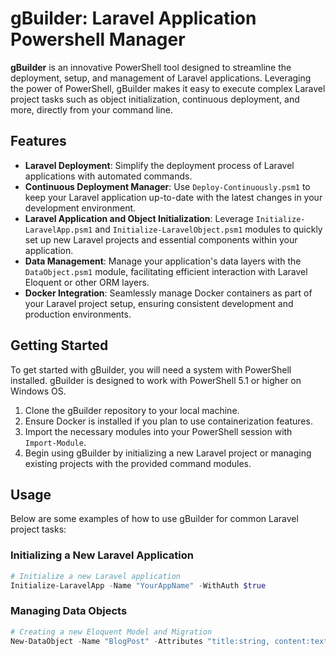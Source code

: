 
# gBuilder: Laravel Application Powershell Manager

**gBuilder** is an innovative PowerShell tool designed to streamline the deployment, setup, and management of Laravel applications. Leveraging the power of PowerShell, gBuilder makes it easy to execute complex Laravel project tasks such as object initialization, continuous deployment, and more, directly from your command line.

## Features

- **Laravel Deployment**: Simplify the deployment process of Laravel applications with automated commands.
- **Continuous Deployment Manager**: Use `Deploy-Continuously.psm1` to keep your Laravel application up-to-date with the latest changes in your development environment.
- **Laravel Application and Object Initialization**: Leverage `Initialize-LaravelApp.psm1` and `Initialize-LaravelObject.psm1` modules to quickly set up new Laravel projects and essential components within your application.
- **Data Management**: Manage your application's data layers with the `DataObject.psm1` module, facilitating efficient interaction with Laravel Eloquent or other ORM layers.
- **Docker Integration**: Seamlessly manage Docker containers as part of your Laravel project setup, ensuring consistent development and production environments.

## Getting Started

To get started with gBuilder, you will need a system with PowerShell installed. gBuilder is designed to work with PowerShell 5.1 or higher on Windows OS.

1. Clone the gBuilder repository to your local machine.
2. Ensure Docker is installed if you plan to use containerization features.
3. Import the necessary modules into your PowerShell session with `Import-Module`.
4. Begin using gBuilder by initializing a new Laravel project or managing existing projects with the provided command modules.

## Usage

Below are some examples of how to use gBuilder for common Laravel project tasks:

### Initializing a New Laravel Application

```powershell
# Initialize a new Laravel application
Initialize-LaravelApp -Name "YourAppName" -WithAuth $true
```

### Managing Data Objects

```powershell
# Creating a new Eloquent Model and Migration
New-DataObject -Name "BlogPost" -Attributes "title:string, content:text"
```
